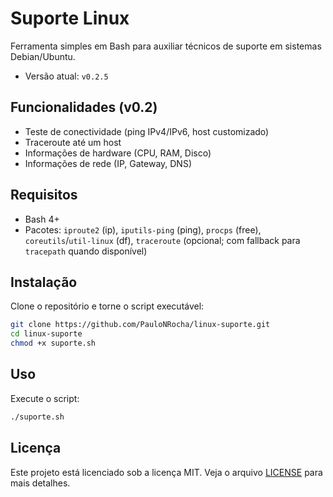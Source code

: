 # Suporte Linux

Ferramenta simples em Bash para auxiliar técnicos de suporte em sistemas Debian/Ubuntu.

- Versão atual: `v0.2.5`

## Funcionalidades (v0.2)
- Teste de conectividade (ping IPv4/IPv6, host customizado)
- Traceroute até um host
- Informações de hardware (CPU, RAM, Disco)
- Informações de rede (IP, Gateway, DNS)

## Requisitos
- Bash 4+
- Pacotes: `iproute2` (ip), `iputils-ping` (ping), `procps` (free), `coreutils`/`util-linux` (df), `traceroute` (opcional; com fallback para `tracepath` quando disponível)

## Instalação
Clone o repositório e torne o script executável:
```bash
git clone https://github.com/PauloNRocha/linux-suporte.git
cd linux-suporte
chmod +x suporte.sh
```

## Uso
Execute o script:
```bash
./suporte.sh
```

## Licença

Este projeto está licenciado sob a licença MIT. Veja o arquivo [LICENSE](LICENSE) para mais detalhes.
